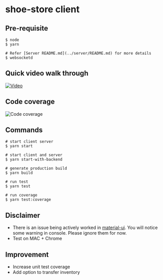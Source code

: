# shoe-store client

## Pre-requisite

    $ node
    $ yarn
    
    # Refer [Server README.md](../server/README.md) for more details
    $ websocketd

## Quick video walk through
[![Video](https://user-images.githubusercontent.com/446864/43681624-4a80c1f8-9816-11e8-8926-e34fce197487.jpg)](https://youtu.be/fpu6O491Z94)

## Code coverage
![Code coverage](https://user-images.githubusercontent.com/446864/43681380-39445028-980f-11e8-9788-904c3161985a.png)

## Commands

    # start client server
    $ yarn start 
    
    # start client and server 
    $ yarn start-with-backend

    # generate production build
    $ yarn build

    # run test
    $ yarn test

    # run coverage
    $ yarn test:coverage
  
## Disclaimer

  - There is an issue being actively worked in [material-ui](https://github.com/mui-org/material-ui/issues/12159). You will notice some warning in console. Please ignore them for now.
  - Test on MAC + Chrome

## Improvement

  - Increase unit test coverage
  - Add option to transfer inventory
